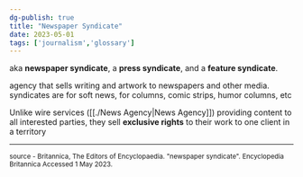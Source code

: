 ```yaml
---  
dg-publish: true  
title: "Newspaper Syndicate"  
date: 2023-05-01  
tags: ['journalism','glossary']  
---  
```

  
aka **newspaper syndicate**, a **press syndicate**, and a **feature syndicate**.  
  
agency that sells writing and artwork to newspapers and other media.   
syndicates are for soft news, for columns, comic strips, humor columns, etc   
  
Unlike wire services ([[./News Agency|News Agency]]) providing content to all interested parties, they sell **exclusive rights** to their work to one client in a territory   
  
---  
<sub>  
source -   
<a ="https://www.britannica.com/topic/newspaper-syndicate"> Britannica, The Editors of Encyclopaedia. "newspaper syndicate". Encyclopedia Britannica Accessed 1 May 2023. </a>  
</sub>  
